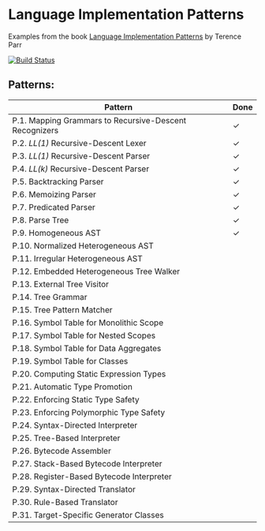# Language Implementation Patterns

Examples from the book [Language Implementation Patterns](https://pragprog.com/book/tpdsl/language-implementation-patterns) by Terence Parr

[![Build Status](https://travis-ci.org/LukasWoodtli/LanguageImplementationPatterns.svg?branch=master)](https://travis-ci.org/LukasWoodtli/LanguageImplementationPatterns)


## Patterns:

| Pattern                                                | Done |
|--------------------------------------------------------|------|
| P.1. Mapping Grammars to Recursive-Descent Recognizers |   ✓  |
| P.2. *LL(1)* Recursive-Descent Lexer                   |   ✓  |
| P.3. *LL(1)* Recursive-Descent Parser                  |   ✓  |
| P.4. *LL(k)* Recursive-Descent Parser                  |   ✓  |
| P.5. Backtracking Parser                               |   ✓  |
| P.6. Memoizing Parser                                  |   ✓  |
| P.7. Predicated Parser                                 |   ✓  |
| P.8. Parse Tree                                        |   ✓  |
| P.9. Homogeneous AST                                   |   ✓  |
| P.10. Normalized Heterogeneous AST                     |      |
| P.11. Irregular Heterogeneous AST                      |      |
| P.12. Embedded Heterogeneous Tree Walker               |      |
| P.13. External Tree Visitor                            |      |
| P.14. Tree Grammar                                     |      |
| P.15. Tree Pattern Matcher                             |      |
| P.16. Symbol Table for Monolithic Scope                |      |
| P.17. Symbol Table for Nested Scopes                   |      |
| P.18. Symbol Table for Data Aggregates                 |      |
| P.19. Symbol Table for Classes                         |      |
| P.20. Computing Static Expression Types                |      |
| P.21. Automatic Type Promotion                         |      |
| P.22. Enforcing Static Type Safety                     |      |
| P.23. Enforcing Polymorphic Type Safety                |      |
| P.24. Syntax-Directed Interpreter                      |      |
| P.25. Tree-Based Interpreter                           |      |
| P.26. Bytecode Assembler                               |      |
| P.27. Stack-Based Bytecode Interpreter                 |      |
| P.28. Register-Based Bytecode Interpreter              |      |
| P.29. Syntax-Directed Translator                       |      |
| P.30. Rule-Based Translator                            |      |
| P.31. Target-Specific Generator Classes                |      |
